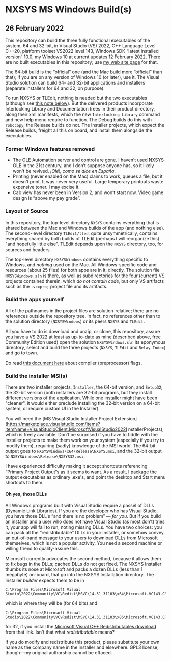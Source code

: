 # NXSYS MS Windows Build(s)
## 26 February 2022

This repository can build the three fully functional executables of the system, 64 and 32-bit, in Visual Studio (VS) 2022, C++ Language Level C++20, platform toolset VS2022 level 143, Windows SDK “latest installed version“ 10.0, my Windows 10 at current updates 12 February 2022.  There are no built executables in this repository; use [my web site page](https://BernardGreenberg.com/Subway) for that.

The 64-bit build is the “official” one (and the Mac build more “official” than that); if you are on any version of Windows 10 (or later), use it. The Visual Studio solution can build 64- and 32-bit applications and installers (separate installers for 64 and 32, on purpose).

To run NXSYS or TLEdit, nothing is needed but the two executables (although see [this note below](#dlls)). But the delivered products incorporate Interlocking Library and Documentation trees in their product directory, along their xml manifests, which the new `Interlocking Library` command and new help menu require to function.  The Debug builds do this with `robocopy`; the Release builds do not.  The Installer projects, which expect the Release builds, freight all this on board, and install them alongside the executables.

### Former Windows features removed

- The OLE Automation server and control are gone.  I haven’t used NXSYS OLE in the 21st century, and I don’t suppose anyone has, so it likely won't be revived.  *¡Olé!, como se dice en España*.
- Printing (never enabled on the Mac) claims to work, queues a file, but it doesn't print.  It was never very useful.  Large temporary printouts waste expensive toner. I may excise it.
- Cab view has never been in Version 2, and won’t start now.  Video game design is “above my pay grade”.

### Layout of Source

In this repository, the top-level directory `NXSYS` contains everything that is shared between the Mac and Windows builds of the app (and nothing else).  The second-level directory `TLEdit/tled`, quite unsymmetrically, contains everything shared by both builds of TLEdit (perhaps I will reorganize this) "and hopefully little else".  TLEdit depends upon the `NXSYS` directory, too, for sources and headers.

The top-level directory `NXSYSWindows` contains everything specific to Windows, and *nothing* used on the Mac.  All Windows-specific code and resources (about 25 files) for both apps are in it, directly.  The solution file `NXSYSWindows.sln` is there, as well as subdirectories for the four (current) VS projects contained therein, which *do not contain code*, but only VS artifacts such as the `.vcxproj` project file and its artifacts.


### Build the apps yourself


All of the pathnames in the project files are solution-relative; there are no references outside the repository tree. In fact, no references other than to the solution directory (`NXSYSWindows`) or its peers `NXSYS` and `TLEdit`.

All you have to do is download and unzip, or clone, this repository, assure you have a VS 2022 at least as up-to-date as mine (described above, free Community Edition used) open the solution `NXSYSWindows.sln` its eponymous directory, select and build the three projects (`NXSYS`, `TLEdit` and `Relay Index`) and go to town.

Do read [this document here](https://github.com/BernardGreenberg/NXSYS/blob/master/NXSYSWindows/CompilerFlags.md) about compiler (preprocessor) flags.

### Build the installer MSI(s)

There are two installer projects, `Installer`, the 64-bit version, and `Setup32`, the 32-bit version (both installers are 32-bit programs, but they install different versions of the application.  While one installer might have been "cleaner", it would either preclude installing the 32-bit version on a 64-bit system, or require custom UI in the Installer).

You will need the [MS Visual Studio Installer Project Extension](https://marketplace.visualstudio.com/items?itemName=VisualStudioClient.MicrosoftVisualStudio2022I nstallerProjects), which is freely available. Don’t be surprised if you have to fiddle with the installer projects to make them work on your system (especially if you try to modify them), requiring (sadly) knowledge of the MSI world.  The 64-bit output goes to `NXSYSWindows\x64\Release\NXSYS.msi`, and the 32-bit output to `NXSYSWindows\Release\NXSYS32.msi`.

I have experienced difficulty making it accept shortcuts referencing “Primary Project Output”s as it seems to want. As a result, I package the output executables as ordinary .exe's, and point the desktop and Start menu shortcuts to them.

#### Oh yes, those DLLs
<a id="dlls"></a>

All Windows programs built with Visual Studio require a passel of DLLs (Dynamic Link Libraries).  If you are the developer who has Visual Studio, you have those DLL's “and there is no problem” — *for you*. But if you build an installer and a user who does not have Visual Studio (as most don’t) tries it, your app will fail to run, noting missing DLLs.  You have two choices: you can pack all the “redistributable” DLLs in your installer, or somehow convey an out-of-band message to your users to download DLLs from Microsoft themselves, which is not a popular activity. You need a second machine or willing friend to quality-assure this.

Microsoft currently advocates the second method, because it allows them to fix bugs in the DLLs; cached DLLs do not get fixed.  The NXSYS Installer thumbs its nose at Microsoft and packs a dozen DLLs (less than 1 megabyte) on-board, that go into the NXSYS Installation directory. The Installer *builder* expects them to be in
~~~
C:\Program Files\Microsoft Visual Studio\2022\Community\VC\Redist\MSVC\14.31.31103\x64\Microsoft.VC143.CRT\*.dll
~~~
which is where they will be (for 64 bits) and
~~~
C:\Program Files\Microsoft Visual Studio\2022\Community\VC\Redist\MSVC\14.31.31103\x86\Microsoft.VC143.CRT\*.dll
~~~
for 32, if you install the [Microsoft Visual C++ Redistributables download](https://docs.microsoft.com/en-us/cpp/windows/latest-supported-vc-redist?view=msvc-170) from that link. Isn't that what *redistributable* means?

If you do modify and redistribute this product, please substitute your own name as the company name in the installer and elsewhere.  GPL3 license, though—my original authorship cannot be effaced.

